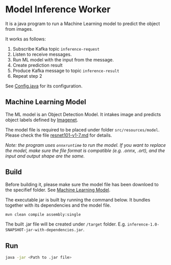 # Model Inference Worker

It is a java program to run a Machine Learning model to predict the object from images. 

It works as follows:
1. Subscribe Kafka topic `inference-request`
2. Listen to receive messages.
1. Run ML model with the input from the message.
1. Create prediction result
1. Produce Kafka message to topic `inference-result`
1. Repeat step 2

See [Config.java](src/main/java/com/ah/inference/Config.java) for its configuration.

## Machine Learning Model 

The ML model is an Object Detection Model. It intakes image and predicts object labels defined by [Imagenet](https://www.image-net.org/).

The model file is required to be placed under folder `src/resources/model`. Please check the file [resnet101-v1-7.md](src/resources/model/resnet101-v1-7.md) for details.

*Note: the program uses `onnxruntime` to run the model. If you want to replace the model, make sure the file format is compatible (e.g. .onnx, .ort), and the input and output shape are the same.*

## Build

Before building it, please make sure the model file has been downloed to the specifief folder. See [Machine Learning Model](#machine-learning-model).

The executable jar is built by running the command below. It bundles together with its dependencies and the model file.

```sh
mvn clean compile assembly:single
```

The built .jar file will be created under `/target` folder. E.g. `inference-1.0-SNAPSHOT-jar-with-dependencies.jar`.


## Run


```sh
java -jar <Path to .jar file>
```




